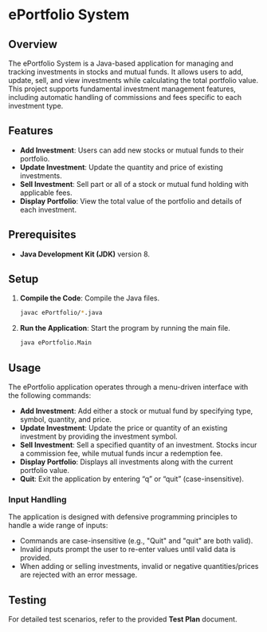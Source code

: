 
# ePortfolio System

## Overview
The ePortfolio System is a Java-based application for managing and tracking investments in stocks and mutual funds. It allows users to add, update, sell, and view investments while calculating the total portfolio value. This project supports fundamental investment management features, including automatic handling of commissions and fees specific to each investment type.

## Features
- **Add Investment**: Users can add new stocks or mutual funds to their portfolio.
- **Update Investment**: Update the quantity and price of existing investments.
- **Sell Investment**: Sell part or all of a stock or mutual fund holding with applicable fees.
- **Display Portfolio**: View the total value of the portfolio and details of each investment.

## Prerequisites
- **Java Development Kit (JDK)** version 8.

## Setup
1. **Compile the Code**: Compile the Java files.
   ```bash
   javac ePortfolio/*.java
   ```
2. **Run the Application**: Start the program by running the main file.
   ```bash
   java ePortfolio.Main
   ```

## Usage
The ePortfolio application operates through a menu-driven interface with the following commands:

- **Add Investment**: Add either a stock or mutual fund by specifying type, symbol, quantity, and price.
- **Update Investment**: Update the price or quantity of an existing investment by providing the investment symbol.
- **Sell Investment**: Sell a specified quantity of an investment. Stocks incur a commission fee, while mutual funds incur a redemption fee.
- **Display Portfolio**: Displays all investments along with the current portfolio value.
- **Quit**: Exit the application by entering “q” or “quit” (case-insensitive).

### Input Handling
The application is designed with defensive programming principles to handle a wide range of inputs:
- Commands are case-insensitive (e.g., "Quit" and "quit" are both valid).
- Invalid inputs prompt the user to re-enter values until valid data is provided.
- When adding or selling investments, invalid or negative quantities/prices are rejected with an error message.

## Testing

For detailed test scenarios, refer to the provided **Test Plan** document.
